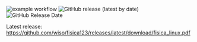 ![example workflow](https://github.com/wiso/fisica123/actions/workflows/build_latex.yml/badge.svg)
![GitHub release (latest by date)](https://img.shields.io/github/v/release/wiso/fisica123)
![GitHub Release Date](https://img.shields.io/github/release-date/wiso/fisica123)

Latest release: https://github.com/wiso/fisica123/releases/latest/download/fisica_linux.pdf
